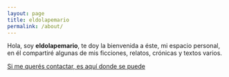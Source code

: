 ```yaml
---
layout: page
title: eldolapemario
permalink: /about/
---
```


Hola, soy **eldolapemario**, te doy la bienvenida a éste, mi espacio personal, en él compartiré algunas de mis ficciones, relatos, crónicas y textos varios.

[Si me querés contactar, es aquí donde se puede](mailto:eldolapemario@gemail.com)
